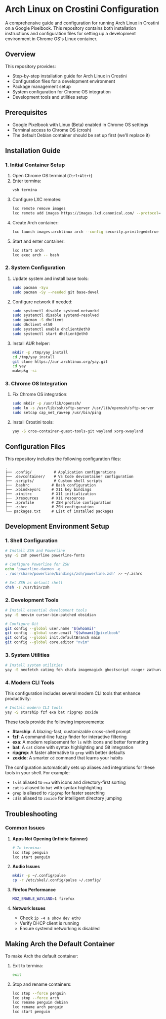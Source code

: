 # Arch Linux on Crostini Configuration

A comprehensive guide and configuration for running Arch Linux in Crostini on a Google Pixelbook. This repository contains both installation instructions and configuration files for setting up a development environment in Chrome OS's Linux container.

## Overview

This repository provides:
- Step-by-step installation guide for Arch Linux in Crostini
- Configuration files for a development environment
- Package management setup
- System configuration for Chrome OS integration
- Development tools and utilities setup

## Prerequisites

- Google Pixelbook with Linux (Beta) enabled in Chrome OS settings
- Terminal access to Chrome OS (crosh)
- The default Debian container should be set up first (we'll replace it)

## Installation Guide

### 1. Initial Container Setup

1. Open Chrome OS terminal (`Ctrl+Alt+t`)
2. Enter termina:
   ```bash
   vsh termina
   ```
3. Configure LXC remotes:
   ```bash
   lxc remote remove images
   lxc remote add images https://images.lxd.canonical.com/ --protocol=simplestreams
   ```
4. Create Arch container:
   ```bash
   lxc launch images:archlinux arch --config security.privileged=true
   ```
5. Start and enter container:
   ```bash
   lxc start arch
   lxc exec arch -- bash
   ```

### 2. System Configuration

1. Update system and install base tools:
   ```bash
   sudo pacman -Syu
   sudo pacman -Sy --needed git base-devel
   ```

2. Configure network if needed:
   ```bash
   sudo systemctl disable systemd-networkd
   sudo systemctl disable systemd-resolved
   sudo pacman -S dhclient
   sudo dhclient eth0
   sudo systemctl enable dhclient@eth0
   sudo systemctl start dhclient@eth0
   ```

3. Install AUR helper:
   ```bash
   mkdir -p /tmp/yay_install
   cd /tmp/yay_install
   git clone https://aur.archlinux.org/yay.git
   cd yay
   makepkg -si
   ```

### 3. Chrome OS Integration

1. Fix Chrome OS integration:
   ```bash
   sudo mkdir -p /usr/lib/openssh/
   sudo ln -s /usr/lib/ssh/sftp-server /usr/lib/openssh/sftp-server
   sudo setcap cap_net_raw+ep /usr/bin/ping
   ```

2. Install Crostini tools:
   ```bash
   yay -S cros-container-guest-tools-git wayland xorg-xwayland
   ```

## Configuration Files

This repository includes the following configuration files:

```
.
├── .config/          # Application configurations
├── .devcontainer/    # VS Code devcontainer configuration
├── .scripts/         # Custom shell scripts
├── .bashrc          # Bash configuration
├── .xbindkeysrc     # X11 key bindings
├── .xinitrc         # X11 initialization
├── .Xresources      # X11 resources
├── .zprofile        # ZSH profile configuration
├── .zshrc           # ZSH configuration
└── packages.txt     # List of installed packages
```

## Development Environment Setup

### 1. Shell Configuration

```bash
# Install ZSH and Powerline
yay -S zsh powerline powerline-fonts

# Configure Powerline for ZSH
echo 'powerline-daemon -q
. /usr/share/powerline/bindings/zsh/powerline.zsh' >> ~/.zshrc

# Set ZSH as default shell
chsh -s /usr/bin/zsh
```

### 2. Development Tools

```bash
# Install essential development tools
yay -S neovim cursor-bin-patched obsidian

# Configure Git
git config --global user.name "$(whoami)"
git config --global user.email "$(whoami)@pixelbook"
git config --global init.defaultBranch main
git config --global core.editor "nvim"
```

### 3. System Utilities

```bash
# Install system utilities
yay -S neofetch catimg feh chafa imagemagick ghostscript ranger zathura zathura-pdf-mupdf
```

### 4. Modern CLI Tools

This configuration includes several modern CLI tools that enhance productivity:

```bash
# Install modern CLI tools
yay -S starship fzf exa bat ripgrep zoxide
```

These tools provide the following improvements:

- **Starship**: A blazing-fast, customizable cross-shell prompt
- **fzf**: A command-line fuzzy finder for interactive filtering
- **exa**: A modern replacement for `ls` with icons and better formatting
- **bat**: A `cat` clone with syntax highlighting and Git integration
- **ripgrep**: A faster alternative to `grep` with better defaults
- **zoxide**: A smarter `cd` command that learns your habits

The configuration automatically sets up aliases and integrations for these tools in your shell. For example:
- `ls` is aliased to `exa` with icons and directory-first sorting
- `cat` is aliased to `bat` with syntax highlighting
- `grep` is aliased to `ripgrep` for faster searching
- `cd` is aliased to `zoxide` for intelligent directory jumping


## Troubleshooting

### Common Issues

1. **Apps Not Opening (Infinite Spinner)**
   ```bash
   # In termina:
   lxc stop penguin
   lxc start penguin
   ```

2. **Audio Issues**
   ```bash
   mkdir -p ~/.config/pulse
   cp -r /etc/skel/.config/pulse ~/.config/
   ```

3. **Firefox Performance**
   ```bash
   MOZ_ENABLE_WAYLAND=1 firefox
   ```

4. **Network Issues**
   - Check `ip -4 a show dev eth0`
   - Verify DHCP client is running
   - Ensure systemd networking is disabled

## Making Arch the Default Container

To make Arch the default container:

1. Exit to termina:
   ```bash
   exit
   ```

2. Stop and rename containers:
   ```bash
   lxc stop --force penguin
   lxc stop --force arch
   lxc rename penguin debian
   lxc rename arch penguin
   lxc start penguin
   ```